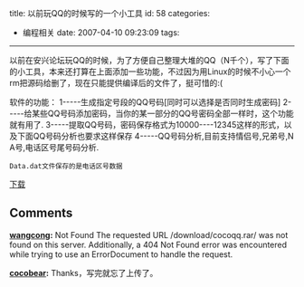 title: 以前玩QQ的时候写的一个小工具
id: 58
categories:
  - 编程相关
date: 2007-04-10 09:23:09
tags:
---

以前在安兴论坛玩QQ的时候，为了方便自己整理大堆的QQ（N千个），写了下面的小工具，本来还打算在上面添加一些功能，不过因为用Linux的时候不小心一个rm把源码给删了，现在只能提供编译后的文件了，挺可惜的:(

软件的功能：
         1-----生成指定号段的QQ号码[同时可以选择是否同时生成密码]
         2-----给某些QQ号码添加密码，当你的某一部分的QQ号密码全部一样时，这个功能就有用了.
         3-----提取QQ号码，密码保存格式为10000----12345这样的形式，以及下面QQ号码分析也要求这样保存
         4-----QQ号码分析,目前支持情侣号,兄弟号,N A号,电话区号尾号码分析.

    Data.dat文件保存的是电话区号数据

[下载](http://cocobear.github.io/code/tar/cocoqq.rar)
## Comments

**[wangcong](#6 "2007-04-11 22:29:08"):** Not Found The requested URL /download/cocoqq.rar/ was not found on this server. Additionally, a 404 Not Found error was encountered while trying to use an ErrorDocument to handle the request.

**[cocobear](#7 "2007-04-12 12:05:54"):** Thanks，写完就忘了上传了。

